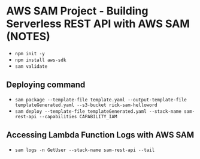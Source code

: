 # AWS SAM Project - Building Serverless REST API with AWS SAM (NOTES)

- `npm init -y`
- `npm install aws-sdk`
- `sam validate`
   
## Deploying command
- `sam package --template-file template.yaml --output-template-file templateGenerated.yaml --s3-bucket rick-sam-helloword`
- `sam deploy --template-file templateGenerated.yaml --stack-name sam-rest-api --capabilities CAPABILITY_IAM`

## Accessing Lambda Function Logs with AWS SAM
- `sam logs -n GetUser --stack-name sam-rest-api --tail`